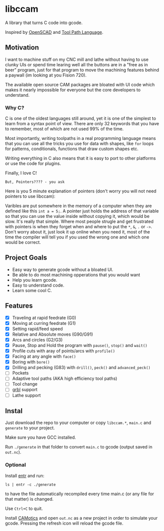 # libccam
A library that turns C code into gcode.

Inspired by [OpenSCAD](https://www.openscad.org/) and [Tool Path Language](https://tplang.org/).

## Motivation
I want to machine stuff on my CNC mill and lathe without having to use clunky UIs or spend time learing well all the buttons are in a "free as in beer" program, just for that program to move the machining features behind a paywall (im looking at you Fision 720).

The available open source CAM packages are bloated with UI code which makes it nearly impossible for everyone but the core developers to understand.

### Why C?
C is one of the oldest languages still around, yet it is one of the simplest to learn from a syntax point of view. There are only 32 keywords that you have to remember, most of which are not used 99% of the time.

Most importantly, writing toolpaths in a real programming language means that you can use all the tricks you use for data with shapes, like `for` loops for patterns, conditionals, functions that draw custom shapes etc.

Writing everything in C also means that it is easy to port to other platforms or use the code for plugins.

Finally, I love C!

`But, Pointers???? - you ask`

Here is you 5 minute explanation of pointers (don't worry you will not need pointers to use libccam):

Varibles are put somewhere in the memory of a computer when they are defined like this `int a = 5;`. A pointer just holds the address of that variable so that you can use the value inside without copying it, which would be slow. It's really that simple. Where most people strugle and get frustrated with pointers is when they forget when and where to put the `*`, `&`, `.` or `->`. Don't worry about it, just look it up online when you need it, most of the time the compiler will tell you if you used the wrong one and which one would be correct. 


## Project Goals
- Easy way to generate gcode without a bloated UI.
- Be able to do most machining opperations that you would want
- Help you learn gcode.
- Easy to understand code. 
- Learn some cool C.

## Features
 - [X] Traveling at rapid feedrate (G0)
 - [X] Moving at curring feedrate (G1)
 - [X] Setting rapid/feed speed
 - [X] Relative and Absolute moves (G90/G91)
 - [X] Arcs and circles (G2/G3)
 - [X] Pause, Stop and Hold the program with `pause()`, `stop()` and `wait()`
 - [X] Profile cuts with aray of points/arcs with `profile()`
 - [X] Facing at any angle with `face()`
 - [X] Boring with `bore()`
 - [X] Drilling and pecking (G83) with `drill()`, `peck()` and `advanced_peck()`
 - [ ] Pockets
 - [ ] Adaptive tool paths (AKA high efficiency tool paths)
 - [ ] Tool change
 - [ ] [grbl](https://github.com/grbl/grbl) support
 - [ ] Lathe support

## Instal
Just download the repo to your computer or copy `libccam.*`, `main.c` and `generate` to your project.

Make sure you have GCC installed.

Run `./generate` in that folder to convert `main.c` to gcode (output saved in `out.nc`).

### Optional
Install [entr](http://eradman.com/entrproject/) and run:
```
ls | entr -c ./generate
```
to have the file automatically recompiled every time main.c (or any file for that matter) is changed.

Use `Ctrl+C` to quit.

Install [CAMotics](https://camotics.org/) and open `out.nc` as a new project in order to simulate your gcode.
Pressing the refresh icon will reload the gcode file.
